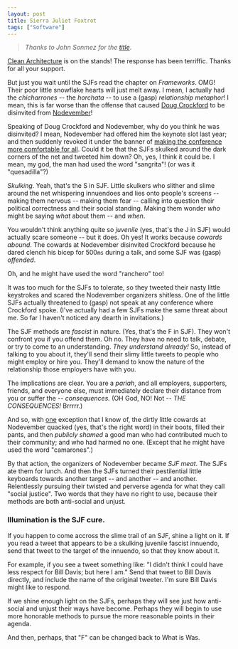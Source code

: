 ```yaml
---
layout: post
title: Sierra Juliet Foxtrot
tags: ["Software"]
---
```

>_Thanks to John Sonmez for the [title](https://www.youtube.com/watch?v=YsMXw_Vcz5A)_.

[Clean Architecture](https://www.amazon.com/Clean-Architecture-Craftsmans-Software-Structure/dp/0134494164/) is on the stands!  The response has been terriffic.  Thanks for all your support.  

But just you wait until the SJFs read the chapter on _Frameworks_.  OMG!  Their poor little snowflake hearts will just melt away.  I mean, I actually had the _chicharrones_ -- the _horchata_ -- to use a (gasp) _relationship metaphor_!   I mean, this is far worse than the offense that caused [Doug Crockford](https://en.wikipedia.org/wiki/Douglas_Crockford) to be disinvited from [Nodevember](http://nodevember.org/)!

Speaking of Doug Crockford and Nodevember, why do you think he was disinvited?  I mean, Nodevember had offered him the keynote slot last year; and then suddenly revoked it under the banner of [making the conference more comfortable for all](http://atom-morgan.github.io/in-defense-of-douglas-crockford).  Could it be that the SJFs skulked around the dark corners of the net and tweeted him down?  Oh, yes, I think it could be.  I mean, my god, the man had used the word "sangrita"!  (or was it "quesadilla"?)

_Skulking_.  Yeah, that's the S in SJF.  Little skulkers who slither and slime around the net whispering innuendoes and lies onto people's screens -- making them nervous -- making them fear -- calling into question their political correctness and their social standing. Making them wonder _who_ might be saying _what_ about them -- and _when_. 

You wouldn't think anything quite so _juvenile_ (yes, that's the J in SJF) would actually scare someone -- but it does.  Oh yes!  It works because _cowards abound_.  The cowards at Nodevember disinvited Crockford because he dared clench his bicep for 500`ms` during a talk, and some SJF was (gasp) _offended_.  

Oh, and he might have used the word "ranchero" too!   

It was too much for the SJFs to tolerate, so they tweeted their nasty little keystrokes and scared the Nodevember organizers shitless.  One of the little SJFs actually threatened to (gasp) not speak at any conference where Crockford spoke.  (I've actually had a few SJFs make the same threat about me.  So far I haven't noticed any dearth in invitations.)  

The SJF methods are _fascist_ in nature.  (Yes, that's the F in SJF).  They won't confront you if you offend them.  Oh no. They have no need to talk, debate, or try to come to an understanding.  _They understand already!_  So, instead of talking to you about it, they'll send their slimy little tweets to people who might employ or hire you.  They'll demand to know the nature of the relationship those employers have with you.  

The implications are clear.  You are a _pariah_, and all employers, supporters, friends, and everyone else, must immediately declare their distance from you or suffer the -- _consequences._ (OH God, NO! Not --  _THE CONSEQUENCES!_  Brrrrr.)  

And so, with [one](http://kevinold.com/2016/09/05/stepping-down-as-nodevember-organizer.html) exception that I know of, the dirtly little cowards at Nodevember quacked (yes, that's the right word) in their boots, filled their pants, and then _publicly shamed_ a good man who had contributed much to their community; and who had harmed no one.  (Except that he might have used the word "camarones".)

By that action, the organizers of Nodevember became _SJF meat_.  The SJFs ate them for lunch. And then the SJFs turned their pestilential little keyboards towards another target -- and another -- and another.  Relentlessly pursuing their twisted and perverse agenda for what they call "social justice".  Two words that they have no right to use, because their methods are both anti-social and unjust.

### Illumination is the SJF cure.

If you happen to come accross the slime trail of an SJF, shine a light on it.  If you read a tweet that appears to be a skulking juvenile fascist innuendo, send that tweet to the target of the innuendo, so that they know about it.  

For example, if you see a tweet something like: "I didn't think I could have less respect for Bill Davis; but here I am."  Send that tweet to Bill Davis directly, and include the name of the original tweeter.  I'm sure Bill Davis might like to respond.

If we shine enough light on the SJFs, perhaps they will see just how anti-social and unjust their ways have become.  Perhaps they will begin to use more honorable methods to pursue the more reasonable points in their agenda.  

And then, perhaps, that "F" can be changed back to What is Was.



